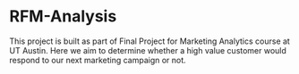 # RFM-Analysis
This project is built as part of Final Project for Marketing Analytics course at UT Austin. Here we aim to determine whether a high value customer would respond to our next marketing campaign or not.
